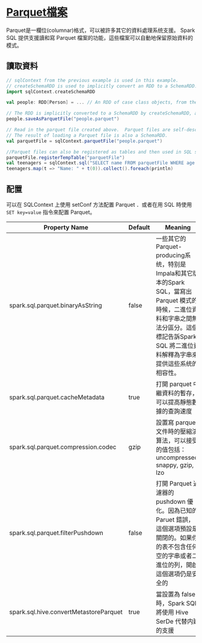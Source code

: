 # [Parquet檔案](https://spark.apache.org/docs/latest/sql-programming-guide.html#parquet-files)

Parquet是一欄位(columnar)格式，可以被許多其它的資料處理系统支援。 Spark SQL 提供支援讀和寫 Parquet 檔案的功能，這些檔案可以自動地保留原始資料的模式。

## 讀取資料

```scala
// sqlContext from the previous example is used in this example.
// createSchemaRDD is used to implicitly convert an RDD to a SchemaRDD.
import sqlContext.createSchemaRDD

val people: RDD[Person] = ... // An RDD of case class objects, from the previous example.

// The RDD is implicitly converted to a SchemaRDD by createSchemaRDD, allowing it to be stored using Parquet.
people.saveAsParquetFile("people.parquet")

// Read in the parquet file created above.  Parquet files are self-describing so the schema is preserved.
// The result of loading a Parquet file is also a SchemaRDD.
val parquetFile = sqlContext.parquetFile("people.parquet")

//Parquet files can also be registered as tables and then used in SQL statements.
parquetFile.registerTempTable("parquetFile")
val teenagers = sqlContext.sql("SELECT name FROM parquetFile WHERE age >= 13 AND age <= 19")
teenagers.map(t => "Name: " + t(0)).collect().foreach(println)
```

## 配置

可以在 SQLContext 上使用 setConf 方法配置 Parquet ．或者在用 SQL 時使用 `SET key=value` 指令來配置 Parquet。

Property Name | Default | Meaning
--- | --- | ---
spark.sql.parquet.binaryAsString | false | 一些其它的Parquet-producing系统，特别是Impala和其它版本的Spark SQL，當寫出 Parquet 模式的時候，二進位資料和字串之間無法分區分。這個標記告訴Spark SQL 將二進位資料解釋為字串來提供這些系统的相容性。
spark.sql.parquet.cacheMetadata | true | 打開 parquet 中繼資料的暫存，可以提高靜態數據的查詢速度
spark.sql.parquet.compression.codec | gzip | 設置寫 parquet 文件時的壓縮演算法，可以接受的值包括：uncompressed, snappy, gzip, lzo
spark.sql.parquet.filterPushdown | false | 打開 Parquet 過濾器的 pushdown 優化。因為已知的 Paruet 錯誤，這個選項預設是關閉的。如果你的表不包含任何空的字串或者二進位的列，開啟這個選項仍是安全的
spark.sql.hive.convertMetastoreParquet | true | 當設置為 false 時，Spark SQL 將使用 Hive SerDe 代替内建的支援
